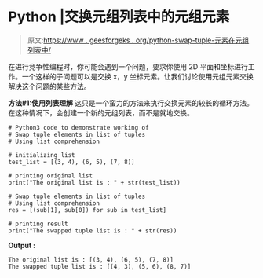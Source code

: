 # Python |交换元组列表中的元组元素

> 原文:[https://www . geesforgeks . org/python-swap-tuple-元素在元组列表中/](https://www.geeksforgeeks.org/python-swap-tuple-elements-in-list-of-tuples/)

在进行竞争性编程时，你可能会遇到一个问题，要求你使用 2D 平面和坐标进行工作。一个这样的子问题可以是交换 x，y 坐标元素。让我们讨论使用元组元素交换解决这个问题的某些方法。

**方法#1:使用列表理解**
这只是一个蛮力的方法来执行交换元素的较长的循环方法。在这种情况下，会创建一个新的元组列表，而不是就地交换。

```
# Python3 code to demonstrate working of
# Swap tuple elements in list of tuples
# Using list comprehension

# initializing list
test_list = [(3, 4), (6, 5), (7, 8)]

# printing original list
print("The original list is : " + str(test_list))

# Swap tuple elements in list of tuples
# Using list comprehension
res = [(sub[1], sub[0]) for sub in test_list]

# printing result
print("The swapped tuple list is : " + str(res))
```

**Output :**

```
The original list is : [(3, 4), (6, 5), (7, 8)]
The swapped tuple list is : [(4, 3), (5, 6), (8, 7)]

```